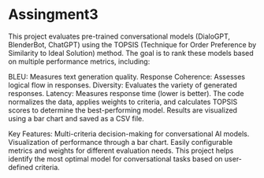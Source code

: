 # Assingment3

This project evaluates pre-trained conversational models (DialoGPT, BlenderBot, ChatGPT) using the TOPSIS (Technique for Order Preference by Similarity to Ideal Solution) method. The goal is to rank these models based on multiple performance metrics, including:

BLEU: Measures text generation quality.
Response Coherence: Assesses logical flow in responses.
Diversity: Evaluates the variety of generated responses.
Latency: Measures response time (lower is better).
The code normalizes the data, applies weights to criteria, and calculates TOPSIS scores to determine the best-performing model. Results are visualized using a bar chart and saved as a CSV file.

Key Features:
Multi-criteria decision-making for conversational AI models.
Visualization of performance through a bar chart.
Easily configurable metrics and weights for different evaluation needs.
This project helps identify the most optimal model for conversational tasks based on user-defined criteria.
